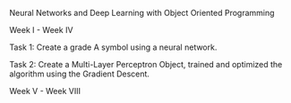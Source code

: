 Neural Networks and Deep Learning with Object Oriented Programming




Week I - Week IV




Task 1: Create a grade A symbol using a neural network.

Task 2: Create a Multi-Layer Perceptron Object, trained and optimized the algorithm using the Gradient Descent.




Week V - Week VIII

